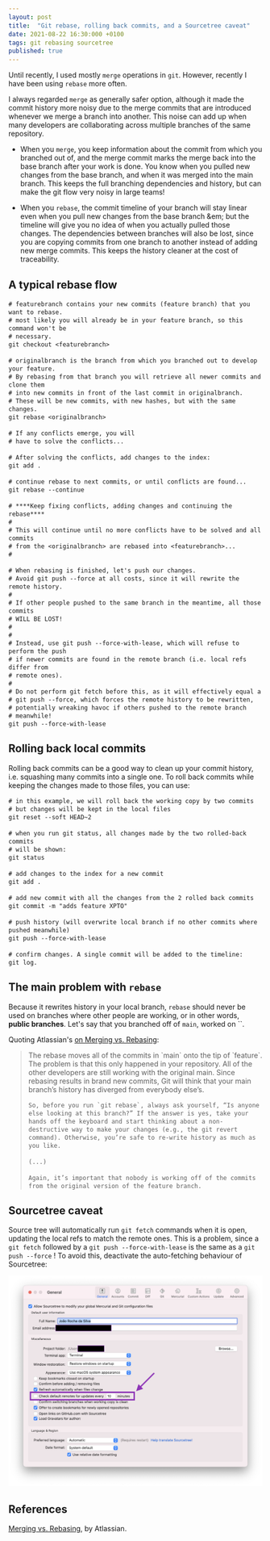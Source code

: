 ```yaml
---
layout: post
title:  "Git rebase, rolling back commits, and a Sourcetree caveat"
date: 2021-08-22 16:30:000 +0100
tags: git rebasing sourcetree
published: true
---
```


Until recently, I used mostly `merge` operations in `git`. However, recently I have been using `rebase` more often. 

I always regarded `merge` as generally safer option, although it made the commit history more noisy due to the merge commits that are introduced whenever we merge a branch into another. This noise can add up when many developers are collaborating across multiple branches of the same repository.

- When you `merge`, you keep information about the commit from which you branched out of, and the merge commit marks the merge back into the base branch after your work is done. You know when you pulled new changes from the base branch, and when it was merged into the main branch. This keeps the full branching dependencies and history, but can make the git flow very noisy in large teams!

- When you `rebase`, the commit timeline of your branch will stay linear even when you pull new changes from the base branch &em; but the timeline will give you no idea of when you actually pulled those changes. The dependencies between branches will also be lost, since you are copying commits from one branch to another instead of adding new merge commits. This keeps the history cleaner at the cost of traceability.

## A typical rebase flow

```shell
# featurebranch contains your new commits (feature branch) that you want to rebase.
# most likely you will already be in your feature branch, so this command won't be 
# necessary.
git checkout <featurebranch> 
	
# originalbranch is the branch from which you branched out to develop your feature. 
# By rebasing from that branch you will retrieve all newer commits and clone them 
# into new commits in front of the last commit in originalbranch. 
# These will be new commits, with new hashes, but with the same changes.
git rebase <originalbranch> 
	
# If any conflicts emerge, you will 
# have to solve the conflicts...

# After solving the conflicts, add changes to the index:
git add .

# continue rebase to next commits, or until conflicts are found...
git rebase --continue

# ****Keep fixing conflicts, adding changes and continuing the rebase****
# 
# This will continue until no more conflicts have to be solved and all commits
# from the <originalbranch> are rebased into <featurebranch>...
#	

# When rebasing is finished, let's push our changes.
# Avoid git push --force at all costs, since it will rewrite the remote history.
# 
# If other people pushed to the same branch in the meantime, all those commits
# WILL BE LOST!
# 
# 
# Instead, use git push --force-with-lease, which will refuse to perform the push 
# if newer commits are found in the remote branch (i.e. local refs differ from 
# remote ones). 
#
# Do not perform git fetch before this, as it will effectively equal a 
# git push --force, which forces the remote history to be rewritten,
# potentially wreaking havoc if others pushed to the remote branch
# meanwhile!
git push --force-with-lease
```

## Rolling back local commits

Rolling back commits can be a good way to clean up your commit history, i.e. squashing many commits into a single one. To roll back commits while keeping the changes made to those files, you can use:

```shell
# in this example, we will roll back the working copy by two commits
# but changes will be kept in the local files
git reset --soft HEAD~2

# when you run git status, all changes made by the two rolled-back commits
# will be shown:
git status

# add changes to the index for a new commit
git add .

# add new commit with all the changes from the 2 rolled back commits
git commit -m "adds feature XPTO"

# push history (will overwrite local branch if no other commits where pushed meanwhile)
git push --force-with-lease

# confirm changes. A single commit will be added to the timeline:
git log.

```

## The main problem with `rebase`

Because it rewrites history in your local branch, `rebase` should never be used on branches where other people are working, or in other words, __public branches__. Let's say that you branched off of `main`, worked on ``.

Quoting Atlassian's [on Merging vs. Rebasing](https://www.atlassian.com/git/tutorials/merging-vs-rebasing):

<blockquote>
	The rebase moves all of the commits in `main` onto the tip of `feature`. The problem is that this only happened in your repository. All of the other developers are still working with the original main. Since rebasing results in brand new commits, Git will think that your main branch’s history has diverged from everybody else’s.

	So, before you run `git rebase`, always ask yourself, “Is anyone else looking at this branch?” If the answer is yes, take your hands off the keyboard and start thinking about a non-destructive way to make your changes (e.g., the git revert command). Otherwise, you’re safe to re-write history as much as you like.
	
	(...)
	
	Again, it’s important that nobody is working off of the commits from the original version of the feature branch.
</blockquote>

## Sourcetree caveat

Source tree will automatically run `git fetch` commands when it is open, updating the local refs to match the remote ones. This is a problem, since a `git fetch` followed by a `git push --force-with-lease` is the same as a `git push --force` ! To avoid this, deactivate the auto-fetching behaviour of Sourcetree:

![Sourcetree Auto Fetch](/assets/images/post-images/2021-08-19-git-rebasing-and-sourcetree/sourcetree-auto-fetch.png)

## References 

[Merging vs. Rebasing](https://www.atlassian.com/git/tutorials/merging-vs-rebasing), by Atlassian.



